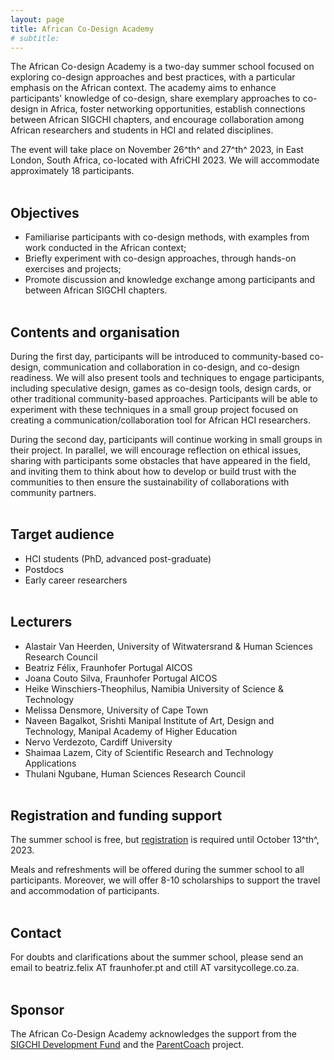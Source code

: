 ```yaml
---
layout: page
title: African Co-Design Academy
# subtitle: 
---
```


The African Co-design Academy is a two-day summer school focused on exploring co-design approaches and best practices, with a particular emphasis on the African context. The academy aims to enhance participants' knowledge of co-design, share exemplary approaches to co-design in Africa, foster networking opportunities, establish connections between African SIGCHI chapters, and encourage collaboration among African researchers and students in HCI and related disciplines.

The event will take place on November 26^th^ and 27^th^ 2023, in East London, South Africa, co-located with AfriCHI 2023. We will accommodate approximately 18 participants.<br/><br/>

## Objectives

- Familiarise participants with co-design methods, with examples from work conducted in the African context;
- Briefly experiment with co-design approaches, through hands-on exercises and projects;
- Promote discussion and knowledge exchange among participants and between African SIGCHI chapters.<br/><br/>

## Contents and organisation

During the first day, participants will be introduced to community-based co-design, communication and collaboration in co-design, and co-design readiness. We will also present tools and techniques to engage participants, including speculative design, games as co-design tools, design cards, or other traditional community-based approaches. Participants will be able to experiment with these techniques in a small group project focused on creating a communication/collaboration tool for African HCI researchers. 

During the second day, participants will continue working in small groups in their project. In parallel, we will encourage reflection on ethical issues, sharing with participants some obstacles that have appeared in the field, and inviting them to think about how to develop or build trust with the communities to then ensure the sustainability of collaborations with community partners.<br/><br/>

## Target audience

- HCI students (PhD, advanced post-graduate)
- Postdocs
- Early career researchers<br/><br/>

## Lecturers

- Alastair Van Heerden, University of Witwatersrand & Human Sciences Research Council
- Beatriz Félix, Fraunhofer Portugal AICOS
- Joana Couto Silva, Fraunhofer Portugal AICOS
- Heike Winschiers-Theophilus, Namibia University of Science & Technology
- Melissa Densmore, University of Cape Town
- Naveen Bagalkot, Srishti Manipal Institute of Art, Design and Technology, Manipal Academy of Higher Education
- Nervo Verdezoto, Cardiff University
- Shaimaa Lazem, City of Scientific Research and Technology Applications
- Thulani Ngubane, Human Sciences Research Council<br/><br/>

## Registration and funding support

The summer school is free, but [registration](https://forms.gle/utuAmGL9yYgbFZg87) is required until October 13^th^, 2023. 

Meals and refreshments will be offered during the summer school to all participants. Moreover, we will offer 8-10 scholarships to support the travel and accommodation of participants.<br/><br/>

## Contact
For doubts and clarifications about the summer school, please send an email to beatriz.felix AT fraunhofer.pt and ctill AT varsitycollege.co.za.<br/><br/>

## Sponsor
The African Co-Design Academy acknowledges the support from the [SIGCHI Development Fund](https://sigchi.org/resources/sigchi-development-fund/) and the [ParentCoach](https://parentcoach.projects.fraunhofer.pt) project.<br/><br/>
